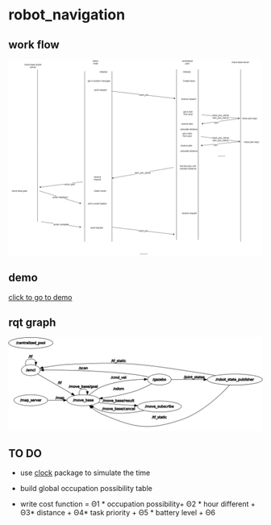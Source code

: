 # robot_navigation

## work flow
![work flow](./img/scheduler-ros_workflow.png)

## demo

[click to go to demo](https://www.youtube.com/watch?v=cLfMKVpCcfQ&feature=youtu.be)

## rqt graph

![rqt](./img/rosgraph.png)


## TO DO

- use [clock](http://wiki.ros.org/Clock) package to simulate the time

- build global occupation possibility table

- write cost function = Θ1 * occupation possibility+  Θ2 * hour different +  Θ3* distance + Θ4* task priority + Θ5 * battery level + Θ6
